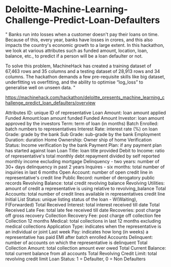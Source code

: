 # Deloitte-Machine-Learning-Challenge-Predict-Loan-Defaulters

" Banks run into losses when a customer doesn't pay their loans on time. Because of this, every year, banks have losses in crores, and this also impacts the country's economic growth to a large extent. In this hackathon, we look at various attributes such as funded amount, location, loan, balance, etc., to predict if a person will be a loan defaulter or not. 

To solve this problem, MachineHack has created a training dataset of 67,463 rows and 35 columns and a testing dataset of 28,913 rows and 34 columns. The hackathon demands a few pre-requisite skills like big dataset, underfitting vs overfitting, and the ability to optimise “log_loss” to generalise well on unseen data. "

https://machinehack.com/hackathon/deloitte_presents_machine_learning_challenge_predict_loan_defaulters/overview

Attributes
ID: unique ID of representative
Loan Amount: loan amount applied
Funded Amount:loan amount funded
Funded Amount Investor: loan amount approved by the investors
Term: term of loan (in months)
Batch Enrolled: batch numbers to representatives
Interest Rate: interest rate (%) on loan
Grade: grade by the bank
Sub Grade: sub-grade by the bank
Employment Duration: duration
Home Ownership: Owner ship of home
Verification Status: Income verification by the bank
Payment Plan: if any payment plan has started against loan
Loan Title: loan title provided
Debit to Income: ratio of representative's total monthly debt repayment divided by self reported monthly income excluding mortgage
Delinquency - two years: number of 30+ days delinquency in past 2 years
Inquires - six months: total number of inquiries in last 6 months
Open Account: number of open credit line in representative's credit line
Public Record: number of derogatory public records
Revolving Balance: total credit revolving balance
Revolving Utilities: amount of credit a representative is using relative to revolving_balance
Total Accounts: total number of credit lines available in representatives credit line
Initial List Status: unique listing status of the loan - W(Waiting), F(Forwarded)
Total Received Interest: total interest received till date
Total Received Late Fee: total late fee received till date
Recoveries: post charge off gross recovery
Collection Recovery Fee: post charge off collection fee
Collection 12 months Medical: total collections in last 12 months excluding medical collections
Application Type: indicates when the representative is an individual or joint
Last week Pay: indicates how long (in weeks) a representative has paid EMI after batch enrolled
Accounts Delinquent: number of accounts on which the representative is delinquent
Total Collection Amount: total collection amount ever owed
Total Current Balance: total current balance from all accounts
Total Revolving Credit Limit: total revolving credit limit
Loan Status: 1 = Defaulter, 0 = Non Defaulters
